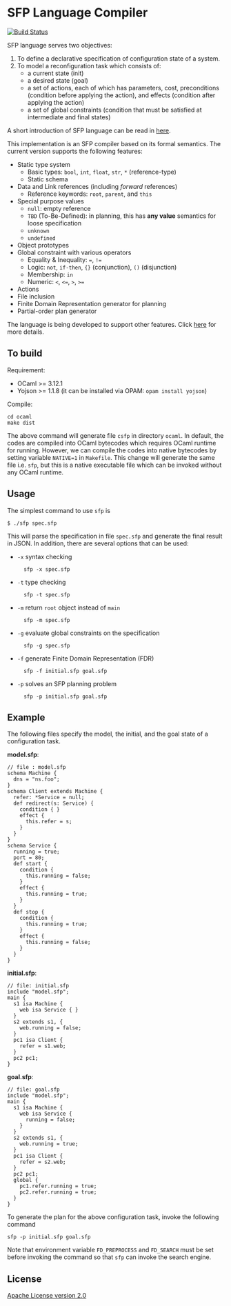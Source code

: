 SFP Language Compiler
=====================

[![Build Status](https://travis-ci.org/herry13/sfp-lang.svg?branch=master)](https://travis-ci.org/herry13/sfp-lang)

SFP language serves two objectives:

1. To define a declarative specification of configuration state of a system.
2. To model a reconfiguration task which consists of:
	- a current state (init)
	- a desired state (goal)
	- a set of actions, each of which has parameters, cost, preconditions (condition before applying the action), and effects (condition after applying the action)
	- a set of global constraints (condition that must be satisfied at intermediate and final states)

A short introduction of SFP language can be read in [here](https://github.com/herry13/sfp-lang/wiki).

This implementation is an SFP compiler based on its formal semantics. The current version supports the following features:
- Static type system
	- Basic types: `bool`, `int`, `float`, `str`, `*` (reference-type)
	- Static schema
- Data and Link references (including _forward_ references)
	- Reference keywords: `root`, `parent`, and `this`
- Special purpose values
	- `null`: empty reference
	- `TBD` (To-Be-Defined): in planning, this has **any value** semantics for loose specification
	- `unknown`
	- `undefined`
- Object prototypes
- Global constraint with various operators
	- Equality & Inequality: `=`, `!=`
	- Logic: `not`, `if-then`, `{}` (conjunction), `()` (disjunction)
	- Membership: `in`
	- Numeric: `<`, `<=`, `>`, `>=`
- Actions
- File inclusion
- Finite Domain Representation generator for planning
- Partial-order plan generator

The language is being developed to support other features. Click [here](https://github.com/herry13/sfp-lang/issues?q=is%3Aopen+is%3Aissue+label%3A%22new+feature%22) for more details.


To build
--------
Requirement:
- OCaml >= 3.12.1
- Yojson >= 1.1.8 (it can be installed via OPAM: `opam install yojson`)

Compile:

	cd ocaml
	make dist

The above command will generate file `csfp` in directory `ocaml`. In default, the codes are compiled into OCaml bytecodes which requires OCaml runtime for running. However, we can compile the codes into native bytecodes by setting variable `NATIVE=1` in `Makefile`. This change will generate the same file i.e. `sfp`, but this is a native executable file which can be invoked without any OCaml runtime.


Usage
-----
The simplest command to use `sfp` is

	$ ./sfp spec.sfp

This will parse the specification in file `spec.sfp` and generate the final result in JSON. In addition, there are several options that can be used:
- `-x`  syntax checking

		sfp -x spec.sfp

- `-t`  type checking

		sfp -t spec.sfp

- `-m`  return `root` object instead of `main`

		sfp -m spec.sfp

- `-g`  evaluate global constraints on the specification

		sfp -g spec.sfp

- `-f`  generate Finite Domain Representation (FDR)

		sfp -f initial.sfp goal.sfp

- `-p`  solves an SFP planning problem

		sfp -p initial.sfp goal.sfp


Example
-------

The following files specify the model, the initial, and the goal state of a configuration task.

**model.sfp**:

	// file : model.sfp
	schema Machine {
	  dns = "ns.foo";
	}
	schema Client extends Machine {
	  refer: *Service = null;
	  def redirect(s: Service) {
	    condition { }
	    effect {
	      this.refer = s;
	    }
	  }
	}
	schema Service {
	  running = true;
	  port = 80;
	  def start {
	    condition {
	      this.running = false;
	    }
	    effect {
	      this.running = true;
	    }
	  }
	  def stop {
	    condition {
	      this.running = true;
	    }
	    effect {
	      this.running = false;
	    }
	  }
	}


**initial.sfp**:

	// file: initial.sfp
	include "model.sfp";
	main {
	  s1 isa Machine {
	    web isa Service { }
	  }
	  s2 extends s1, {
	    web.running = false;
	  }
	  pc1 isa Client {
	    refer = s1.web;
	  }
	  pc2 pc1;
	}


**goal.sfp**:

	// file: goal.sfp
	include "model.sfp";
	main {
	  s1 isa Machine {
	    web isa Service {
	      running = false;
	    }
	  }
	  s2 extends s1, {
	    web.running = true;
	  }
	  pc1 isa Client {
	    refer = s2.web;
	  }
	  pc2 pc1;
	  global {
	    pc1.refer.running = true;
	    pc2.refer.running = true;
	  }
	}


To generate the plan for the above configuration task, invoke the following command

	sfp -p initial.sfp goal.sfp

Note that environment variable `FD_PREPROCESS` and `FD_SEARCH` must be set before invoking the command so that `sfp` can invoke the search engine.


License
-------
[Apache License version 2.0](LICENSE)
